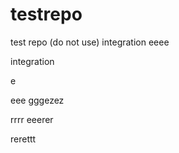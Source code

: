 # testrepo
test repo (do not use)
integration
eeee


integration

e

eee
gggezez

rrrr
eeerer

rerettt




